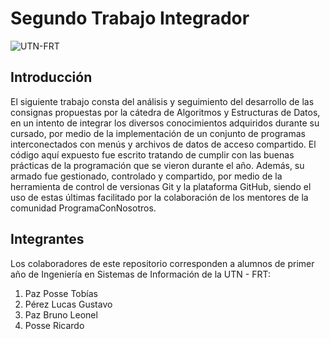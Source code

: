# Segundo Trabajo Integrador

![UTN-FRT](https://upload.wikimedia.org/wikipedia/en/b/bd/UTN.png)

## Introducción

El siguiente trabajo consta del análisis y seguimiento del desarrollo de las consignas propuestas por la cátedra de Algoritmos y Estructuras de Datos, en un intento de integrar los diversos conocimientos adquiridos durante su cursado, por medio de la implementación de un conjunto de programas interconectados con menús y archivos de datos de acceso compartido.
El código aquí expuesto fue escrito tratando de cumplir con las buenas prácticas de la programación que se vieron durante el año. Además, su armado fue gestionado, controlado y compartido, por medio de la herramienta de control de versionas Git y la plataforma GitHub, siendo el uso de estas últimas facilitado por la colaboración de los mentores de la comunidad ProgramaConNosotros.

## Integrantes

Los colaboradores de este repositorio corresponden a alumnos de primer año de Ingeniería en Sistemas de Información de la UTN - FRT:

1. Paz Posse Tobías
2. Pérez Lucas Gustavo
3. Paz Bruno Leonel
4. Posse Ricardo
